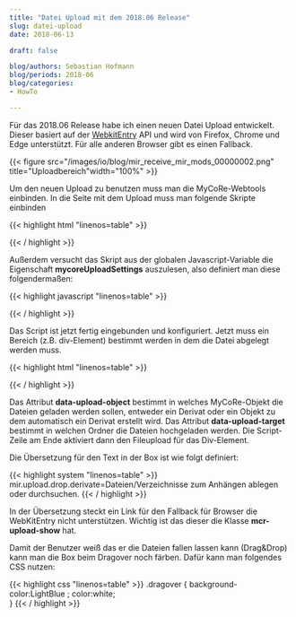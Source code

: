 ```yaml
---
title: "Datei Upload mit dem 2018.06 Release"  
slug: datei-upload
date: 2018-06-13

draft: false

blog/authors: Sebastian Hofmann
blog/periods: 2018-06
blog/categories: 
- HowTo

---
```


Für das 2018.06 Release habe ich einen neuen Datei Upload entwickelt. Dieser basiert auf der 
[WebkitEntry](https://developer.mozilla.org/en-US/docs/Web/API/HTMLInputElement/webkitEntries#Browser_compatibility) API und wird von Firefox, Chrome und Edge unterstützt. Für alle anderen Browser gibt es einen Fallback.

{{< figure src="/images/io/blog/mir_receive_mir_mods_00000002.png" title="Uploadbereich"width="100%" >}}

Um den neuen Upload zu benutzen muss man die MyCoRe-Webtools einbinden.
In die Seite mit dem Upload muss man folgende Skripte einbinden

{{< highlight html "linenos=table" >}}
<script src="{$WebApplicationBaseURL}modules/webtools/upload/js/upload-api.js"></script>
<script src="{$WebApplicationBaseURL}modules/webtools/upload/js/upload-gui.js"></script>
<link rel="stylesheet" type="text/css" href="{$WebApplicationBaseURL}modules/webtools/upload/css/upload-gui.css" />
{{< / highlight >}}

Außerdem versucht das Skript aus der globalen Javascript-Variable die Eigenschaft **mycoreUploadSettings** auszulesen, also definiert man diese folgendermaßen:

{{< highlight javascript "linenos=table" >}}
<script>
  window["mycoreUploadSettings"] = {
    webAppBaseURL:"<xsl:value-of select='$WebApplicationBaseURL' />"
  }
</script> 
{{< / highlight >}}

Das Script ist jetzt fertig eingebunden und konfiguriert. Jetzt muss ein Bereich (z.B. div-Element) bestimmt werden in dem die Datei abgelegt werden muss.

{{< highlight html "linenos=table" >}}
<div class="file-upload-box well" data-upload-object="{$objID}" data-upload-target="/">
  <i class="fa fa-upload"></i>
  <xsl:value-of disable-output-escaping="yes" select="concat(' ', i18n:translate('upload.drop.derivate'))"/>
</div>
<script>
  mycore.upload.enable(document.querySelector(".file-upload-box").parentElement);
</script>  
{{< / highlight >}}

Das Attribut **data-upload-object** bestimmt in welches MyCoRe-Objekt die Dateien geladen werden sollen, entweder ein Derivat oder ein Objekt zu dem automatisch ein Derivat erstellt wird. Das Attribut **data-upload-target** bestimmt in welchen Ordner die Dateien hochgeladen werden. Die Script-Zeile am Ende aktiviert dann den Fileupload für das Div-Element.

Die Übersetzung für den Text in der Box ist wie folgt definiert:

{{< highlight system "linenos=table" >}}
 mir.upload.drop.derivate=Dateien/Verzeichnisse zum Anhängen ablegen oder <a class="mcr-upload-show">durchsuchen</a>.
{{< / highlight >}}

In der Übersetzung steckt ein Link für den Fallback für Browser die WebKitEntry nicht unterstützen. Wichtig ist das dieser die Klasse **mcr-upload-show** hat.

Damit der Benutzer weiß das er die Dateien fallen lassen kann (Drag&Drop) kann man die Box beim Dragover noch färben. Dafür kann man folgendes CSS nutzen:

{{< highlight css "linenos=table" >}}
.dragover {
  background-color:LightBlue ;
  color:white;  
}
{{< / highlight >}}